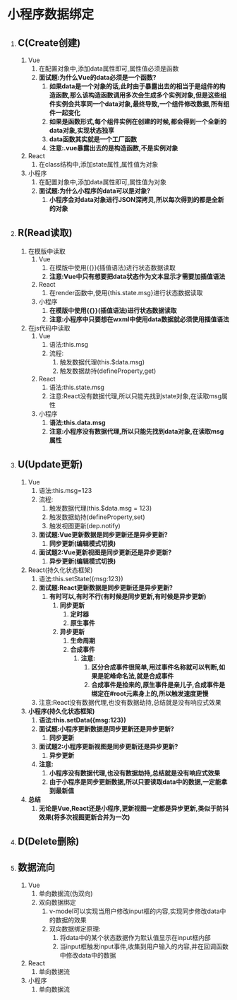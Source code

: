# 小程序数据绑定

1. ## C(Create创建)

   1. Vue
      1. 在配置对象中,添加data属性即可,属性值必须是函数
      2. **面试题:为什么Vue的data必须是一个函数?**
         1. **如果data是一个对象的话,此时由于暴露出去的相当于是组件的构造函数,那么该构造函数调用多次会生成多个实例对象,但是这些组件实例会共享同一个data对象,最终导致,一个组件修改数据,所有组件一起变化**
         2. **如果是函数形式,每个组件实例在创建的时候,都会得到一个全新的data对象,实现状态独享**
         3. **data函数其实就是一个工厂函数**
         4. **注意:.vue暴露出去的是构造函数,不是实例对象**
   2. React
      1. 在class结构中,添加state属性,属性值为对象
   3. 小程序
      1. 在配置对象中,添加data属性即可,属性值为对象
      2. **面试题:为什么小程序的data可以是对象?**
         1. **小程序会对data对象进行JSON深拷贝,所以每次得到的都是全新的对象**

2. ## R(Read读取)

   1. 在模版中读取
      1. Vue
         1. 在模版中使用{{}}(插值语法)进行状态数据读取
         2. **注意:Vue中只有想要把data状态作为文本显示才需要加插值语法**
      2. React
         1. 在render函数中,使用{this.state.msg}进行状态数据读取
      3. 小程序
         1. **在模版中使用{{}}(插值语法)进行状态数据读取**
         2. **注意:小程序中只要想在wxml中使用data数据就必须使用插值语法**
   2. 在js代码中读取
      1. Vue
         1. 语法:this.msg
         2. 流程:
            1. 触发数据代理(this.$data.msg)
            2. 触发数据劫持(defineProperty,get)
      2. React
         1. 语法:this.state.msg
         2. 注意:React没有数据代理,所以只能先找到state对象,在读取msg属性
      3. 小程序
         1. **语法:this.data.msg**
         2. **注意:小程序没有数据代理,所以只能先找到data对象,在读取msg属性**

3. ## U(Update更新)

   1. Vue
      1. 语法:this.msg=123
      2. 流程:
         1. 触发数据代理(this.$data.msg = 123)
         2. 触发数据劫持(defineProperty,set)
         3. 触发视图更新(dep.notify)
      3. **面试题:Vue更新数据是同步更新还是异步更新?**
         1.  **同步更新(编辑模式切换)**
      4. **面试题2:Vue更新视图是同步更新还是异步更新?**
         1. **异步更新(编辑模式切换)**
   2. React(持久化状态框架)
      1. 语法:this.setState({msg:123})
      2. **面试题:React更新数据是同步更新还是异步更新?**
         1. **有时可以,有时不行(有时候是同步更新,有时候是异步更新)**
            1. **同步更新**
               1. **定时器**
               2. **原生事件**
            2. **异步更新**
               1. **生命周期**
               2. **合成事件**
                  1. **注意:**
                     1. **区分合成事件很简单,用过事件名称就可以判断,如果是驼峰命名法,就是合成事件**
                     2. **合成事件是捡来的,原生事件是亲儿子,合成事件是绑定在#root元素身上的,所以触发速度更慢**
      3. 注意:React没有数据代理,也没有数据劫持,总结就是没有响应式效果
   3. **小程序(持久化状态框架)**
      1. **语法:this.setData({msg:123})**
      2. **面试题:小程序更新数据是同步更新还是异步更新?**
         1.  **同步更新**
      3. **面试题2:小程序更新视图是同步更新还是异步更新?**
         1. **异步更新**
      4. **注意:**
         1. **小程序没有数据代理,也没有数据劫持,总结就是没有响应式效果**
         2. **由于小程序是同步更新数据,所以只要读取data中的数据,一定能拿到最新值**
   4. **总结**
      1. **无论是Vue,React还是小程序,更新视图一定都是异步更新,类似于防抖效果(将多次视图更新合并为一次)**

4. ## D(Delete删除)

5. ## 数据流向

   1. Vue
      1. 单向数据流(伪双向)
      2. 双向数据绑定
         1. v-model可以实现当用户修改input框的内容,实现同步修改data中的数据的效果
         2. 双向数据绑定原理:
            1. 将data中的某个状态数据作为默认值显示在input框内部
            2. 当input框触发input事件,收集到用户输入的内容,并在回调函数中修改data中的数据
   2. React
      1. 单向数据流
   3. 小程序
      1. 单向数据流